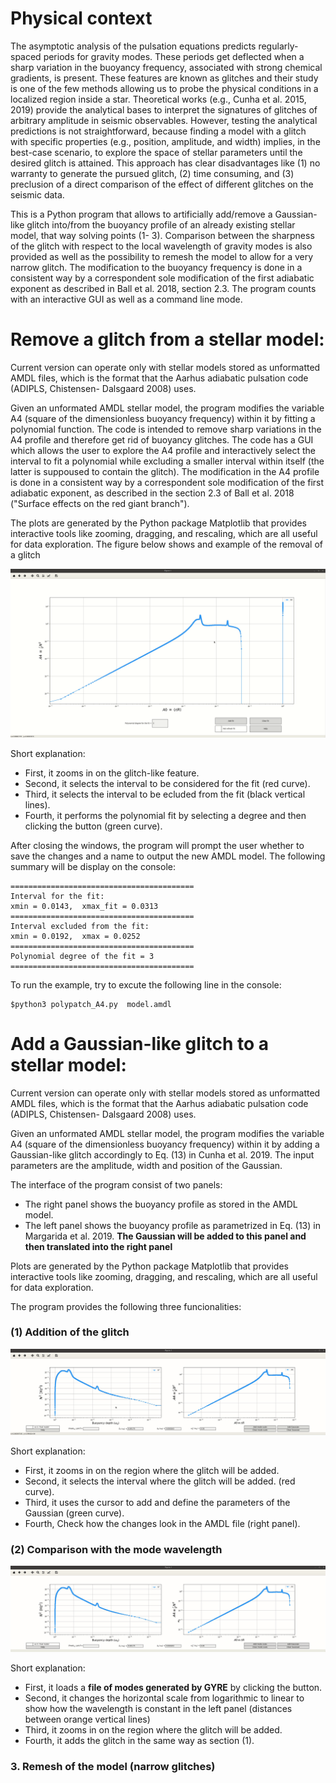 # Physical context

The asymptotic analysis of the pulsation equations predicts regularly-spaced periods for gravity
modes. These periods get deflected when a sharp variation in the buoyancy frequency, associated with
strong chemical gradients, is present. These features are known as glitches and their study is one of
the few methods allowing us to probe the physical conditions in a localized region inside a star.
Theoretical works (e.g., Cunha et al. 2015, 2019) provide the analytical bases to interpret the
signatures of glitches of arbitrary amplitude in seismic observables. However, testing the analytical
predictions is not straightforward, because finding a model with a glitch with specific properties (e.g.,
position, amplitude, and width) implies, in the best-case scenario, to explore the space of stellar
parameters until the desired glitch is attained. This approach has clear disadvantages like (1) no
warranty to generate the pursued glitch, (2) time consuming, and (3) preclusion of a direct comparison
of the effect of different glitches on the seismic data.

This is a Python program that allows to artificially add/remove a Gaussian-like
glitch into/from the buoyancy profile of an already existing stellar model, that way solving points (1-
3). Comparison between the sharpness of the glitch with respect to the local wavelength of gravity
modes is also provided as well as the possibility to remesh the model to allow for a very narrow glitch.
The modification to the buoyancy frequency is done in a consistent way by a correspondent sole
modification of the first adiabatic exponent as described in Ball et al. 2018, section 2.3. The program
counts with an interactive GUI as well as a command line mode.

# Remove a glitch from a stellar model:

Current version can operate only with stellar models stored as unformatted AMDL
files, which is the format that the Aarhus adiabatic pulsation code (ADIPLS, Chistensen-
Dalsgaard 2008) uses.

Given an unformated AMDL stellar model, the program modifies the variable A4 (square of the dimensionless buoyancy frequency) within it
by fitting a polynomial function. The code is intended to remove sharp variations in the A4 profile and therefore
get rid of buoyancy glitches. The code has a GUI which allows the user to explore the A4 profile and
interactively select the interval to fit a polynomial while excluding a
smaller interval within itself (the latter is suppoused to contain the
glitch). The modification in the A4 profile is done in a consistent way by a
correspondent sole modification of the first adiabatic exponent, as
described in the section 2.3 of Ball et al. 2018 ("Surface effects on
the red giant branch").

The plots are generated by the Python package Matplotlib that provides interactive tools like zooming, dragging,
and rescaling, which are all useful for data exploration. The figure below shows and example of the removal of a glitch

![alt text](https://github.com/stefano-rgc/glitch_add_and_remove/blob/master/exemplary_images/remove_glitch.gif)

Short explanation:

- First, it zooms in on the glitch-like feature.
- Second, it selects the interval to be considered for the fit (red curve).
- Third, it selects the interval to be ecluded from the fit (black vertical lines).
- Fourth, it performs the polynomial fit by selecting a degree and then clicking the button (green curve).

After closing the windows, the program will prompt the user whether to save the changes and a name to output the new AMDL model. The following summary will be display on the console:

```
=========================================
Interval for the fit:
xmin = 0.0143, 	xmax_fit = 0.0313
=========================================
Interval excluded from the fit:
xmin = 0.0192, 	xmax = 0.0252
=========================================
Polynomial degree of the fit = 3
=========================================
```

To run the example, try to excute the following line in the console:

```
$python3 polypatch_A4.py  model.amdl 
```

# Add a Gaussian-like glitch to a stellar model:

Current version can operate only with stellar models stored as unformatted AMDL
files, which is the format that the Aarhus adiabatic pulsation code (ADIPLS, Chistensen-
Dalsgaard 2008) uses.

Given an unformated AMDL stellar model, the program modifies the variable A4 (square of the dimensionless buoyancy frequency) within it by adding a Gaussian-like glitch accordingly to Eq. (13) in Cunha et al. 2019. The input parameters 
are the amplitude, width and position of the Gaussian. 

The interface of the program consist of two panels:

- The right panel shows the buoyancy profile as stored in the AMDL model.
- The left panel shows the buoyancy profile as parametrized in Eq. (13) in Margarida et al. 2019. **The Gaussian will be added to this panel and then translated into the right panel**

Plots are generated by the Python package Matplotlib that provides interactive tools like zooming, dragging,
and rescaling, which are all useful for data exploration.

The program provides the following three funcionalities:

### (1) Addition of the glitch

![alt text](https://github.com/stefano-rgc/glitch_add_and_remove/blob/master/exemplary_images/add_glitch1.gif)

Short explanation:

- First, it zooms in on the region where the glitch will be added.
- Second, it selects the interval where the glitch will be added. (red curve).
- Third, it uses the cursor to add and define the parameters of the Gaussian (green curve).
- Fourth, Check how the changes look in the AMDL file (right panel).

### (2) Comparison with the mode wavelength

![alt text](https://github.com/stefano-rgc/glitch_add_and_remove/blob/master/exemplary_images/add_glitch2.gif)

Short explanation:

- First, it loads a **file of modes generated by GYRE** by clicking the button.
- Second, it changes the horizontal scale from logarithmic to linear to show how the wavelength is constant in the left panel (distances between orange vertical lines) 
- Third, it zooms in on the region where the glitch will be added.
- Fourth, it adds the glitch in the same way as section (1).


### 3. Remesh of the model (narrow glitches)

